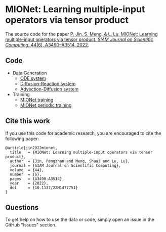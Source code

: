 # MIONet: Learning multiple-input operators via tensor product

The source code for the paper [P. Jin, S. Meng, & L. Lu. MIONet: Learning multiple-input operators via tensor product. *SIAM Journal on Scientific Computing*, 44(6), A3490–A3514, 2022](https://doi.org/10.1137/22M1477751).

## Code

- Data Generation
    - [ODE system](data/ODE_system.py)
    - [Diffusion-Reaction system](data/DR_system.py)
    - [Advection-Diffusion system](data/ADVD_system.py)
- Training
    - [MIONet training](training/MIONet_training.py)
    - [MIONet periodic training](training/mionet_periodic/main.py)
 
## Cite this work

If you use this code for academic research, you are encouraged to cite the following paper:

```
@article{jin2022mionet,
  title   = {MIONet: Learning multiple-input operators via tensor product},
  author  = {Jin, Pengzhan and Meng, Shuai and Lu, Lu},
  journal = {SIAM Journal on Scientific Computing},
  volume  = {44},
  number  = {6},
  pages   = {A3490-A3514},
  year    = {2022},
  doi     = {10.1137/22M1477751}
}
```

## Questions

To get help on how to use the data or code, simply open an issue in the GitHub "Issues" section.
